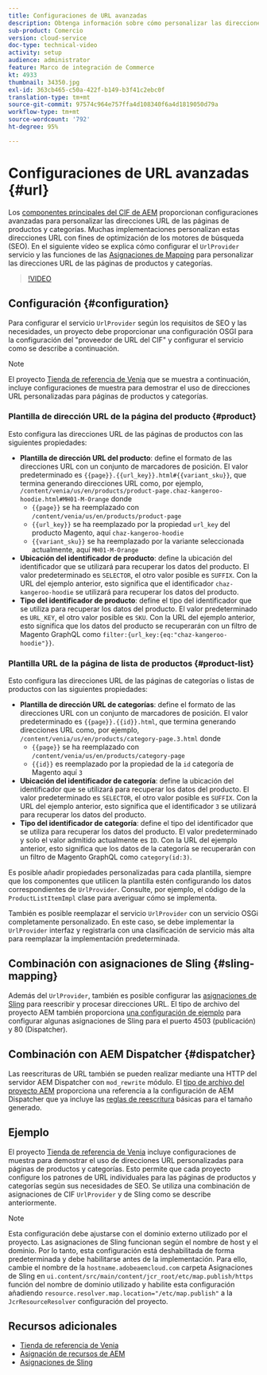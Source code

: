 ```yaml
---
title: Configuraciones de URL avanzadas
description: Obtenga información sobre cómo personalizar las direcciones URL para páginas de productos y categorías. Esto permite que las implementaciones optimicen las direcciones URL de los motores de búsqueda y promuevan la detección.
sub-product: Comercio
version: cloud-service
doc-type: technical-video
activity: setup
audience: administrator
feature: Marco de integración de Commerce
kt: 4933
thumbnail: 34350.jpg
exl-id: 363cb465-c50a-422f-b149-b3f41c2ebc0f
translation-type: tm+mt
source-git-commit: 97574c964e757ffa4d108340f6a4d1819050d79a
workflow-type: tm+mt
source-wordcount: '792'
ht-degree: 95%

---
```


# Configuraciones de URL avanzadas {#url}

Los [componentes principales del CIF de AEM](https://github.com/adobe/aem-core-cif-components) proporcionan configuraciones avanzadas para personalizar las direcciones URL de las páginas de productos y categorías. Muchas implementaciones personalizan estas direcciones URL con fines de optimización de los motores de búsqueda (SEO). En el siguiente vídeo se explica cómo configurar el `UrlProvider` servicio y las funciones de las [Asignaciones de Mapping](https://sling.apache.org/documentation/the-sling-engine/mappings-for-resource-resolution.html) para personalizar las direcciones URL de las páginas de productos y categorías.

>[!VIDEO](https://video.tv.adobe.com/v/34350/?quality=12)

## Configuración {#configuration}

Para configurar el servicio `UrlProvider` según los requisitos de SEO y las necesidades, un proyecto debe proporcionar una configuración OSGI para la configuración del &quot;proveedor de URL del CIF&quot; y configurar el servicio como se describe a continuación.

>[!NOTE]
>
> El proyecto [Tienda de referencia de Venia](https://github.com/adobe/aem-cif-guides-venia) que se muestra a continuación, incluye configuraciones de muestra para demostrar el uso de direcciones URL personalizadas para páginas de productos y categorías.

### Plantilla de dirección URL de la página del producto {#product}

Esto configura las direcciones URL de las páginas de productos con las siguientes propiedades:

* **Plantilla de dirección URL del producto**: define el formato de las direcciones URL con un conjunto de marcadores de posición. El valor predeterminado es `{{page}}.{{url_key}}.html#{{variant_sku}}`, que termina generando direcciones URL como, por ejemplo, `/content/venia/us/en/products/product-page.chaz-kangeroo-hoodie.html#MH01-M-Orange` donde
   * `{{page}}` se ha reemplazado con `/content/venia/us/en/products/product-page`
   * `{{url_key}}` se ha reemplazado por la propiedad `url_key` del producto Magento, aquí `chaz-kangeroo-hoodie`
   * `{{variant_sku}}` se ha reemplazado por la variante seleccionada actualmente, aquí `MH01-M-Orange`
* **Ubicación del identificador de producto**: define la ubicación del identificador que se utilizará para recuperar los datos del producto. El valor predeterminado es `SELECTOR`, el otro valor posible es `SUFFIX`. Con la URL del ejemplo anterior, esto significa que el identificador `chaz-kangeroo-hoodie` se utilizará para recuperar los datos del producto.
* **Tipo del identificador de producto**: define el tipo del identificador que se utiliza para recuperar los datos del producto. El valor predeterminado es `URL_KEY`, el otro valor posible es `SKU`. Con la URL del ejemplo anterior, esto significa que los datos del producto se recuperarán con un filtro de Magento GraphQL como `filter:{url_key:{eq:"chaz-kangeroo-hoodie"}}`.

### Plantilla URL de la página de lista de productos {#product-list}

Esto configura las direcciones URL de las páginas de categorías o listas de productos con las siguientes propiedades:

* **Plantilla de dirección URL de categorías**: define el formato de las direcciones URL con un conjunto de marcadores de posición. El valor predeterminado es `{{page}}.{{id}}.html`, que termina generando direcciones URL como, por ejemplo, `/content/venia/us/en/products/category-page.3.html` donde
   * `{{page}}` se ha reemplazado con `/content/venia/us/en/products/category-page`
   * `{{id}}` es reemplazado por la propiedad de la `id` categoría de Magento aquí `3`
* **Ubicación del identificador de categoría**: define la ubicación del identificador que se utilizará para recuperar los datos del producto. El valor predeterminado es `SELECTOR`, el otro valor posible es `SUFFIX`. Con la URL del ejemplo anterior, esto significa que el identificador `3` se utilizará para recuperar los datos del producto.
* **Tipo del identificador de categoría**: define el tipo del identificador que se utiliza para recuperar los datos del producto. El valor predeterminado y solo el valor admitido actualmente es `ID`. Con la URL del ejemplo anterior, esto significa que los datos de la categoría se recuperarán con un filtro de Magento GraphQL como `category(id:3)`.

Es posible añadir propiedades personalizadas para cada plantilla, siempre que los componentes que utilicen la plantilla estén configurando los datos correspondientes de `UrlProvider`. Consulte, por ejemplo, el código de la `ProductListItemImpl` clase para averiguar cómo se implementa.

También es posible reemplazar el servicio `UrlProvider` con un servicio OSGi completamente personalizado. En este caso, se debe implementar la `UrlProvider` interfaz y registrarla con una clasificación de servicio más alta para reemplazar la implementación predeterminada.

## Combinación con asignaciones de Sling {#sling-mapping}

Además del `UrlProvider`, también es posible configurar las [asignaciones de Sling](https://sling.apache.org/documentation/the-sling-engine/mappings-for-resource-resolution.html) para reescribir y procesar direcciones URL. El tipo de archivo del proyecto AEM también proporciona [una configuración de ejemplo](https://github.com/adobe/aem-cif-project-archetype/tree/master/src/main/archetype/samplecontent/src/main/content/jcr_root/etc/map.publish) para configurar algunas asignaciones de Sling para el puerto 4503 (publicación) y 80 (Dispatcher).

## Combinación con AEM Dispatcher {#dispatcher}

Las reescrituras de URL también se pueden realizar mediante una HTTP del servidor AEM Dispatcher con `mod_rewrite` módulo. El [tipo de archivo del proyecto AEM](https://github.com/adobe/aem-project-archetype) proporciona una referencia a la configuración de AEM Dispatcher que ya incluye las [reglas de reescritura](https://github.com/adobe/aem-project-archetype/tree/master/src/main/archetype/dispatcher.cloud) básicas para el tamaño generado.

## Ejemplo

El proyecto [Tienda de referencia de Venia](https://github.com/adobe/aem-cif-guides-venia) incluye configuraciones de muestra para demostrar el uso de direcciones URL personalizadas para páginas de productos y categorías. Esto permite que cada proyecto configure los patrones de URL individuales para las páginas de productos y categorías según sus necesidades de SEO. Se utiliza una combinación de asignaciones de CIF `UrlProvider` y de Sling como se describe anteriormente.

>[!NOTE]
>
>Esta configuración debe ajustarse con el dominio externo utilizado por el proyecto. Las asignaciones de Sling funcionan según el nombre de host y el dominio. Por lo tanto, esta configuración está deshabilitada de forma predeterminada y debe habilitarse antes de la implementación. Para ello, cambie el nombre de la `hostname.adobeaemcloud.com` carpeta Asignaciones de Sling en `ui.content/src/main/content/jcr_root/etc/map.publish/https` función del nombre de dominio utilizado y habilite esta configuración añadiendo `resource.resolver.map.location="/etc/map.publish"` a la `JcrResourceResolver` configuración del proyecto.

## Recursos adicionales

* [Tienda de referencia de Venia](https://github.com/adobe/aem-cif-guides-venia)
* [Asignación de recursos de AEM](https://docs.adobe.com/content/help/es-ES/experience-manager-65/deploying/configuring/resource-mapping.html)
* [Asignaciones de Sling](https://sling.apache.org/documentation/the-sling-engine/mappings-for-resource-resolution.html)
